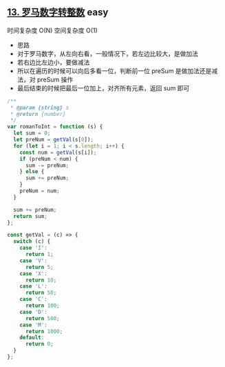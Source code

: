 ## [13. 罗马数字转整数](https://leetcode.cn/problems/roman-to-integer/) <Badge type="success">easy</Badge>

时间复杂度 O(N)
空间复杂度 O(1)

- 思路
- 对于罗马数字，从左向右看，一般情况下，若左边比较大，是做加法
- 若右边比左边小，要做减法
- 所以在遍历的时候可以向后多看一位，判断前一位 preSum 是做加法还是减法，对 preSum 操作
- 最后结束的时候把最后一位加上，对齐所有元素，返回 sum 即可

```js
/**
 * @param {string} s
 * @return {number}
 */
var romanToInt = function (s) {
  let sum = 0;
  let preNum = getVal(s[0]);
  for (let i = 1; i < s.length; i++) {
    const num = getVal(s[i]);
    if (preNum < num) {
      sum -= preNum;
    } else {
      sum += preNum;
    }
    preNum = num;
  }

  sum += preNum;
  return sum;
};

const getVal = (c) => {
  switch (c) {
    case 'I':
      return 1;
    case 'V':
      return 5;
    case 'X':
      return 10;
    case 'L':
      return 50;
    case 'C':
      return 100;
    case 'D':
      return 500;
    case 'M':
      return 1000;
    default:
      return 0;
  }
};
```
